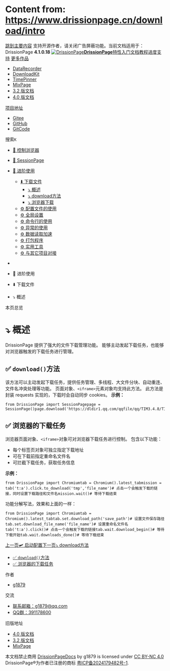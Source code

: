 # Content from: https://www.drissionpage.cn/download/intro

[跳到主要内容](https://www.drissionpage.cn/download/intro#__docusaurus_skipToContent_fallback)
支持开源作者，请关闭广告屏蔽功能。当前文档适用于：DrissionPage **4.1.0.18**
[![DrissionPage](https://www.drissionpage.cn/img/color_logo.png)**DrissionPage**](https://www.drissionpage.cn/)[特性](https://www.drissionpage.cn/features/4.1)[入门](https://www.drissionpage.cn/get_start/installation)[文档](https://www.drissionpage.cn/browser_control/intro)[教程](https://www.drissionpage.cn/tutorials/xingqiu)[进度](https://www.drissionpage.cn/versions/4.1.x)[支持](https://www.drissionpage.cn/support)
[更多作品](https://www.drissionpage.cn/download/intro)
  * [DataRecorder](https://drissionpage.cn/DataRecorderDocs)
  * [DownloadKit](https://drissionpage.cn/DownloadKitDocs)
  * [TimePinner](https://drissionpage.cn/TimePinnerDocs)
  * [MixPage](https://drissionpage.cn/MixPageDocs)
  * [3.2 版文档](https://mall.bilibili.com/neul-next/detailuniversal/detail.html?isMerchant=1&page=detailuniversal_detail&saleType=10&itemsId=12019346&loadingShow=1&noTitleBar=1&msource=merchant_share)
  * [4.0 版文档](https://mall.bilibili.com/neul-next/detailuniversal/detail.html?isMerchant=1&page=detailuniversal_detail&saleType=10&itemsId=12020073&loadingShow=1&noTitleBar=1&msource=merchant_share)


[项目地址](https://www.drissionpage.cn/download/intro)
  * [Gitee](https://gitee.com/g1879/DrissionPage)
  * [GitHub](https://github.com/g1879/DrissionPage)
  * [GitCode](https://gitcode.com/g1879/DrissionPage)


搜索`K`
  * [🚀 控制浏览器](https://www.drissionpage.cn/download/intro)
  * [🛫 SessionPage](https://www.drissionpage.cn/download/intro)
  * [🧰 进阶使用](https://www.drissionpage.cn/download/intro)
    * [⬇️ 下载文件](https://www.drissionpage.cn/download/intro)
      * [⤵️ 概述](https://www.drissionpage.cn/download/intro)
      * [⤵️ download方法](https://www.drissionpage.cn/download/DownloadKit)
      * [⤵️ 浏览器下载](https://www.drissionpage.cn/download/browser)
    * [⚙️ 配置文件的使用](https://www.drissionpage.cn/advance/ini)
    * [⚙️ 全局设置](https://www.drissionpage.cn/advance/settings)
    * [⚙️ 命令行的使用](https://www.drissionpage.cn/advance/commands)
    * [⚙️ 异常的使用](https://www.drissionpage.cn/advance/errors)
    * [⚙️ 数据读取加速](https://www.drissionpage.cn/advance/accelerate)
    * [⚙️ 打包程序](https://www.drissionpage.cn/advance/packaging)
    * [⚙️ 实用工具](https://www.drissionpage.cn/advance/tools)
    * [⚙️ 与其它项目对接](https://www.drissionpage.cn/advance/docking)


  * [](https://www.drissionpage.cn/)
  * 🧰 进阶使用
  * ⬇️ 下载文件
  * ⤵️ 概述


本页总览
# ⤵️ 概述
DrissionPage 提供了强大的文件下载管理功能。
能够主动发起下载任务，也能够对浏览器触发的下载任务进行管理。
## ✅️️ `download()`方法[​](https://www.drissionpage.cn/download/intro#️️-download方法 "️️-download方法的直接链接")
该方法可以主动发起下载任务，提供任务管理、多线程、大文件分块、自动重连、文件名冲突处理等功能。
页面对象、`<iframe>`元素对象均支持此方法。
此方法是封装 requests 实现的，下载时会自动同步 cookies。
**示例：**
```
from DrissionPage import SessionPagepage = SessionPage()page.download('https://dldir1.qq.com/qqfile/qq/TIM3.4.8/TIM3.4.8.22092.exe')
```

## ✅️️ 浏览器的下载任务[​](https://www.drissionpage.cn/download/intro#️️-浏览器的下载任务 "✅️️ 浏览器的下载任务的直接链接")
浏览器页面对象、`<iframe>`对象可对浏览器下载任务进行控制。
包含以下功能：
  * 每个标签页对象可独立指定下载地址
  * 可在下载前指定重命名文件名
  * 可拦截下载任务，获取任务信息


**示例：**
```
from DrissionPage import Chromiumtab = Chromium().latest_tabmission = tab('t:a').click.to_download('tmp','file_name')# 点击一个会触发下载的链接，同时设置下载路径和文件名mission.wait()# 等待下载结束
```

功能分解写法，效果和上面的一样：
```
from DrissionPage import Chromiumtab = Chromium().latest_tabtab.set.download_path('save_path')# 设置文件保存路径tab.set.download_file_name('file_name')# 设置重命名文件名tab('t:a').click()# 点击一个会触发下载的链接tab.wait.download_begin()# 等待下载开始tab.wait.downloads_done()# 等待下载结束
```

[上一页🛩️ 启动配置](https://www.drissionpage.cn/SessionPage/session_opt)[下一页⤵️ download方法](https://www.drissionpage.cn/download/DownloadKit)
  * [✅️️ `download()`方法](https://www.drissionpage.cn/download/intro#️️-download方法)
  * [✅️️ 浏览器的下载任务](https://www.drissionpage.cn/download/intro#️️-浏览器的下载任务)


作者
  * [g1879](https://gitee.com/g1879)


交流
  * [联系邮箱：g1879@qq.com](https://www.drissionpage.cn/download/intro)
  * [QQ群：391178600](https://www.drissionpage.cn/download/intro)


旧版地址
  * [4.0 版文档](https://mall.bilibili.com/neul-next/detailuniversal/detail.html?isMerchant=1&page=detailuniversal_detail&saleType=10&itemsId=12020073&loadingShow=1&noTitleBar=1&msource=merchant_share)
  * [3.2 版文档](https://mall.bilibili.com/neul-next/detailuniversal/detail.html?isMerchant=1&page=detailuniversal_detail&saleType=10&itemsId=12019346&loadingShow=1&noTitleBar=1&msource=merchant_share)
  * [MixPage](https://DrissionPage.cn/mixpagedocs)


本文档禁止商用 [DrissionPageDocs](https://drissionpage.cn) by g1879 is licensed under [CC BY-NC 4.0](http://creativecommons.org/licenses/by-nc/4.0/?ref=chooser-v1)
DrissionPage®为作者已注册的商标 [粤ICP备2024179482号-1](https://beian.miit.gov.cn/).
